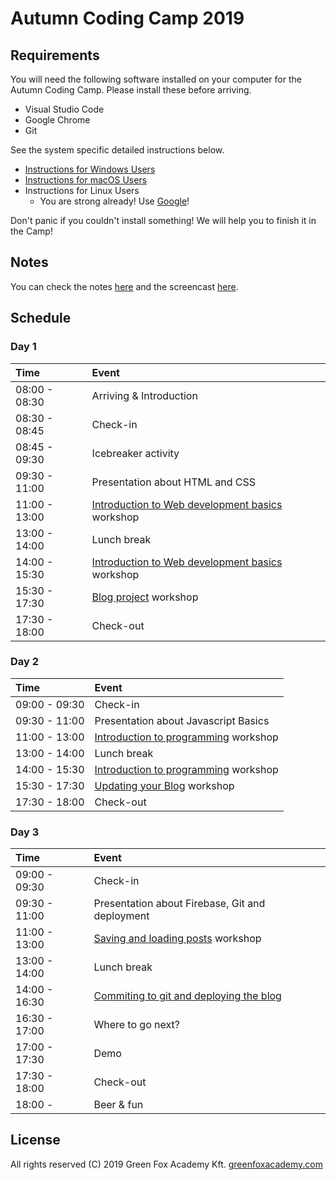 # Autumn Coding Camp 2019

## Requirements

You will need the following software installed on your computer for the Autumn
Coding Camp. Please install these before arriving.

- Visual Studio Code
- Google Chrome
- Git

See the system specific detailed instructions below.

- [Instructions for Windows Users](prerequirements-windows.md)
- [Instructions for macOS Users](prerequirements-macos.md)
- Instructions for Linux Users
  - You are strong already! Use [Google](https://www.google.com/)!

Don't panic if you couldn't install something! We will help you to finish it in
the Camp!

## Notes

You can check the notes [here](./notes) and the screencast [here](https://youtu.be/CetGGV0_VRc). 

## Schedule

### Day 1

| Time          | Event                                                                        |
| :------------ | :--------------------------------------------------------------------------- |
| 08:00 - 08:30 | Arriving & Introduction                                                                 |
| 08:30 - 08:45 | Check-in                                                                     |
| 08:45 - 09:30 | Icebreaker activity                                                          |
| 09:30 - 11:00 | Presentation about HTML and CSS                                              |
| 11:00 - 13:00 | [Introduction to Web development basics](web-development-basics.md) workshop |
| 13:00 - 14:00 | Lunch break                                                                  |
| 14:00 - 15:30 | [Introduction to Web development basics](web-development-basics.md) workshop |
| 15:30 - 17:30 | [Blog project](blog-project.md) workshop     
| 17:30 - 18:00 | Check-out                                                                    |

### Day 2

| Time          | Event                                                                     |
| :------------ | :------------------------------------------------------------------------ |
| 09:00 - 09:30 | Check-in                                                                  |
| 09:30 - 11:00 | Presentation about Javascript Basics                    |
| 11:00 - 13:00 | [Introduction to programming](introduction-to-programming.md) workshop                                  |
| 13:00 - 14:00 | Lunch break                                                               |
| 14:00 - 15:30 | [Introduction to programming](introduction-to-programming.md) workshop                                  |
| 15:30 - 17:30 | [Updating your Blog](update-blog-project.md) workshop  
| 17:30 - 18:00 | Check-out                                                                 |

### Day 3

| Time          | Event                                                                       |
| :------------ | :-------------------------------------------------------------------------- |
| 09:00 - 09:30 | Check-in                                                                    |
| 09:30 - 11:00 | Presentation about Firebase, Git and deployment        |
| 11:00 - 13:00 | [Saving and loading posts](saving-and-loading-data.md) workshop
| 13:00 - 14:00 | Lunch break                                                                 |
| 14:00 - 16:30 | [Commiting to git and deploying the blog](deployment.md)   |
| 16:30 - 17:00 | Where to go next?                                                           |
| 17:00 - 17:30 | Demo                                                                        |
| 17:30 - 18:00 | Check-out                                                                   |
| 18:00 -       | Beer & fun                                                                  |



## License

All rights reserved (C) 2019 Green Fox Academy Kft. [greenfoxacademy.com](http://greenfoxacademy.com)
